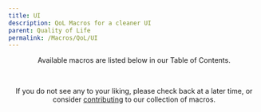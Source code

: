 ```yaml
---
title: UI
description: QoL Macros for a cleaner UI
parent: Quality of Life
permalink: /Macros/QoL/UI
---
```


<p align="center">Available macros are listed below in our Table of Contents.</p>
<br />
<p align="center">If you do not see any to your liking, please check back at a later time, or consider <a href="https://github.com/The-Back-Room/FFXIV-Macros" target="_blank">contributing</a> to our collection of macros.</p>
